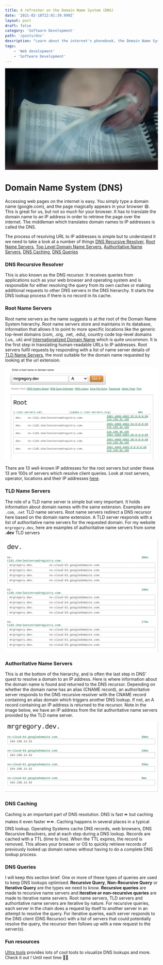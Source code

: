 ```yaml
---
title: A refresher on the Domain Name System (DNS)
date: '2021-02-18T22:01:39.990Z'
layout: post 
draft: false
category: 'Software Development'
path: '/posts/dns'
description: "Learn about the internet's phonebook, the Domain Name System (DNS), DNS Resolution, DNS caching and DNS resolver queries"
tags:
    - 'Web development'
    - 'Software Development'
---
```


![Sorting](./phonebook.jpg)

# Domain Name System (DNS)
Accessing web pages on the internet is easy. You simply type a domain name (google.com), and the page magically appears in your browser 😄. 
This is great for us, but not so much for your browser. It has to translate the domain name to an IP address in order to retrieve
the page over the internet. The middleman which translates domain names to IP addresses is called the DNS. 

The process of resolving URL to IP addresses is simple but to understand it we need to take a look at a number of things
[DNS Recursive Resolver](#DNS-Recursive-Resolver), [Root Name Servers](#Root-Name-Servers), [Top Level Domain Name Servers](#TLD-Name-Servers),
[Authoritative Name Servers](#Authoritative-Name-Server), [DNS Caching](#DNS-Caching), [DNS Queries](#DNS-Queries)

### DNS Recursive Resolver
This is also known as the DNS recursor. It receives queries from applications such as your web browser and operating system and is responsible for either
resolving the query from its own caches or making additional requests to other DNS servers in the DNS hierarchy. 
It starts the DNS lookup process if there is no record in its cache. 

### Root Name Servers
Root name servers as the name suggests is at the root of the Domain Name System hierarchy. Root name servers store and maintains in its database, information 
that allows it to point to more specific locations like the generic top-level domains (com, .org, .net, .edu),
country code top-level domains (.us, .uk) and [Internationalized Domain Name](https://www.icann.org/resources/pages/idn-2012-02-25-en) which is quite uncommon.
It is the first step in translating human-readable URLs to IP addresses.
Root servers fulfil requests by responding with a list of name server details of [TLD Name Servers](#TLD-Name-Servers), the most suitable for the domain name requested by
looking at the url extension.

![Root server for mrgregory.dev](./root.png)

There are 13 well-known IP addresses for the root servers but under
these 13 are 100s of servers which resolve client queries. Look at root servers, operator, locations and their IP addresses [here](https://root-servers.org/).

### TLD Name Servers
The role of a TLD name server is simple but very important. It holds information about domain names with the same extension. 
Examples are `.com`, `.net` TLD name servers. Root name servers redirect a DNS recursor here based on the domain name extension.
A TLD server responds with a list of authoritative name servers for the requested domain. For my website `mrgregory.dev`, here are examples of authoritative name servers from some **.dev** TLD servers

![List of TLD name servers for mrgregory.dev](./tld.png)

### Authoritative Name Servers
This is at the bottom of the hierarchy, and is often the last step in DNS' quest to resolve a domain to an IP address.
Here is where information about the domain name is found and returned to the DNS recursor. Depending on whether the domain name has 
an alias (CNAME record), an authoritative server responds to the DNS recursive resolver with the CNAME record containing an alias domain which triggers another DNS lookup.
If not, an A record containing an IP address is returned to the recursor. Note in the image below, we have an IP address from the list authoritative name servers provided by the TLD
name server.

![List of authoritative name server](./auth.png)

### DNS Caching 
Caching is an important part of DNS resolution. DNS is fast ⏩ but caching makes it even faster ⏩⏩. Caching happens in several places in a typical DNS lookup. 
Operating Systems cache DNS records, web browsers, DNS Recursive Resolvers, and at each step during a DNS lookup. Records are cached with a TTL (time to live).
When the TTL expires, the record is removed. This allows your browser or OS to quickly retrieve records of previously looked up domain names without having to do
a complete DNS lookup process.


### DNS Queries
I will keep this section brief. One or more of these types of queries are used to keep DNS lookups optimised. **Recursive Query**, **Non-Recursive Query** or 
**Iterative Query** are the types we need to know. __Recursive queries__ are made to recursive name servers and __iterative or non-recursive queries__ are made to iterative
name servers. Root name servers, TLD servers and authoritative name servers are iterative by nature. For recursive queries, each server in the chain does a request by itself to another server in an
attempt to resolve the query. For iterative queries, each server responds to the DNS client (DNS Recursor) with a list of servers that could potentially resolve the query, the recursor then 
follows up with a new request to the server(s).

### Fun resources 
[Ultra tools](https://www.ultratools.com/dnsTools) provides lots of cool tools to visualize DNS lookups and more. Check it out ! Until next time 👋🏽

